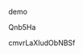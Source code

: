 demo
































































Qnb5Ha
































cmvrLaXIudObNBSf

